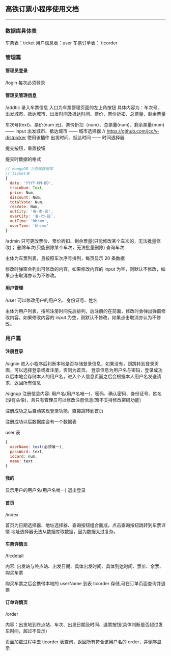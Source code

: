 ## 高铁订票小程序使用文档

---

### 数据库具体表

车票表：ticket
用户信息表：user
车票订单表： ticorder

### 管理篇

#### 管理员登录

/login
每次必须登录

#### 管理员管理信息

/addtic
录入车票信息 入口为车票管理页面的左上角按钮
具体内容为：车次号、出发城市、抵达城市、出发时间及抵达时间、票价、票价折扣、总票量、剩余票量

车次号(text)、票价(num 元)、票价折扣（num）、总票量(num)、剩余票量(num) —— input
出发城市、抵达城市 —— 城市选择器 // https://github.com/jcc/v-distpicker 使用该插件
出发时间、抵达时间 —— 时间选择器

提交按钮，重置按钮

提交时数据的格式

```js
// mongoDB 为存储数据库
// ticket表
{
  date: 'YYYY-MM-DD',
  trainNum: Text,
  price: Num,
  discount: Num,
  totalVote: Num,
  resVote: Num,
  outCity: '省-市-区',
  overCity: '省-市-区',
  outTime: 'hh:mm',
  overTime: 'hh:mm'
}
```

/admin
只可更改票价、票价折扣、剩余票量(只能修改某个车次的，无法批量修改)；
删除车次(只能删除某个车次，无法批量删除)
查询车次

主体为车票列表，且按照车次序号排列，每页显示 20 条数据

修改时弹窗会列出可修改的内容，如果修改内容的 input 为空，则默认不修改，如果点击取消亦认为不修改。

#### 用户管理

/user
可以修改用户的用户名、身份证号、姓名

主体为用户列表，按照注册时间先后排列，后注册的在前面，修改时会弹出弹窗修改内容，如果修改内容的 input 为空，则默认不修改，如果点击取消亦认为不修改。

### 用户篇

#### 注册登录

/signin
进入小程序后判断本地是否存储登录信息，如果没有，则跳转到登录页面，可以选择登录或者注册，否则为首页。
登录信息为用户名与密码，登录成功以后本地会存储本人的用户名，进入个人信息页面之后会根据本人用户名发送请求，返回所有信息

/signup
注册信息内容: 用户名(用户名唯一)、密码、确认密码、身份证号、姓名(没有头像)，且只有管理员可以修改注册信息(暂不支持修改密码功能)

注册成功之后自动实现登录功能，直接跳转到首页

注册成功以后数据库会有一个数据表

user 表

```js
{
  userName: text(必须唯一),
  passWord: text,
  idCard: num,
  name: text
}
```

#### 我的

显示用户的用户名(用户名唯一)
退出登录

#### 首页

/index

首页为日期选择器、地址选择器、查询按钮组合而成，点击查询按钮跳转到车票详情
地址选择器无法从数据库取数据，因为数据太过复杂。

#### 车票详情页

/ticdetail

内容: 出发站与终点站、出发日期、具体出发时间、具体到达时间、票价、余票、购买车票

购买车票之后会携带本地的 userName 到表 ticorder 存储,可在订单页面查询并退票

#### 订单详情页

/order

内容：出发地到终点站、车次、出发日期及时间、退票按钮(具体判断是否超过发车时间，超过不显示)

页面加载过程中去 ticorder 表查询，返回所有符合该用户名的 order，并倒序显示
